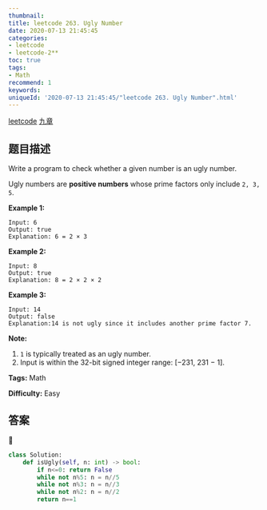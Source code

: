 ```yaml
---
thumbnail:
title: leetcode 263. Ugly Number
date: 2020-07-13 21:45:45
categories:
- leetcode
- leetcode-2**
toc: true
tags:
- Math
recommend: 1
keywords:
uniqueId: '2020-07-13 21:45:45/"leetcode 263. Ugly Number".html'
---
```


<a href="https://leetcode.com/problems/ugly-number/">leetcode</a>
<a href="https://www.jiuzhang.com/solution/ugly-number/">九章</a>
## 题目描述
Write a program to check whether a given number is an ugly number.

Ugly numbers are **positive numbers** whose prime factors only include `2, 3,
5`.

**Example 1:**
        
    Input: 6
    Output: true
    Explanation: 6 = 2 × 3

**Example 2:**
        
    Input: 8
    Output: true
    Explanation: 8 = 2 × 2 × 2


**Example 3:**
        
    Input: 14
    Output: false 
    Explanation:14 is not ugly since it includes another prime factor 7.


**Note:**

  1. `1` is typically treated as an ugly number.
  2. Input is within the 32-bit signed integer range: [−231,  231 − 1].


**Tags:** Math

**Difficulty:** Easy

## 答案
<!--more-->
```python
class Solution:
    def isUgly(self, n: int) -> bool:
        if n<=0: return False
        while not n%5: n = n//5
        while not n%3: n = n//3
        while not n%2: n = n//2
        return n==1
```
